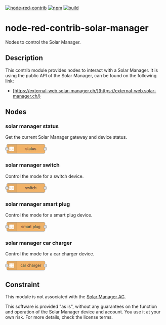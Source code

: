 [![node-red-contrib](https://img.shields.io/badge/node--red-node--red--contrib--solar-manager-aa4444.svg?style=flat-square)](https://flows.nodered.org/node/node-red-contrib-solar-manager)
[![npm](https://img.shields.io/npm/v/node-red-contrib-solar-manager.svg?style=flat-square)](https://www.npmjs.com/package/node-red-contrib-solar-manager)
[![build](https://img.shields.io/github/workflow/status/claudiospizzi/node-red-contrib-solar-manager/CI?style=flat-square)](https://github.com/claudiospizzi/node-red-contrib-solar-manager/actions/workflows/ci.yml)

# node-red-contrib-solar-manager

Nodes to control the Solar Manager.

## Description

This contrib module provides nodes to interact with a Solar Manager. It is using the public API of the Solar Manager, can be found on the following link:

* [https://external-web.solar-manager.ch/](https://external-web.solar-manager.ch/)

## Nodes

### solar manager status

Get the current Solar Manager gateway and device status.

![solar manager status](.assets/solar-manager-status.png)

### solar manager switch

Control the mode for a switch device.

![solar manager switch](.assets/solar-manager-switch.png)

### solar manager smart plug

Control the mode for a smart plug device.

![solar manager smart plug](.assets/solar-manager-smart-plug.png)

### solar manager car charger

Control the mode for a car charger device.

![solar manager car charger](.assets/solar-manager-car-charger.png)

## Constraint

This module is not associated with the [Solar Manager AG](https://www.solarmanager.ch/).

This software is provided "as is", without any guarantees on the function and operation of the Solar Manager device and account. You use it at your own risk. For more details, check the license terms.
